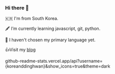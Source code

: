 ### Hi there 👋

🇰🇷 I'm from South Korea.  

🖋 I’m currently learning javascript, git, python.  

🌱 I haven't chosen my primary language yet.

👍Visit my [blog](https://koreanddinghwan.github.io/lightbig/)


github-readme-stats.vercel.app/api?username={koreanddinghwan}&show_icons=true&theme=dark

